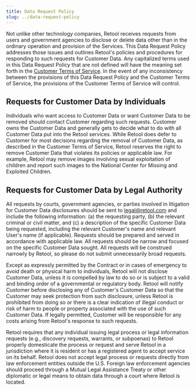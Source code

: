 ```yaml
---
title: Data Request Policy
slug: ../data-request-policy
---
```


Not unlike other technology companies, Retool receives requests from users and government agencies to disclose or delete data other than in the ordinary operation and provision of the Services. This Data Request Policy addresses those issues and outlines Retool's policies and procedures for responding to such requests for Customer Data. Any capitalized terms used in this Data Request Policy that are not defined will have the meaning set forth in the [Customer Terms of Service](https://docs.retool.com/legal/customer-terms-of-service). In the event of any inconsistency between the provisions of this Data Request Policy and the Customer Terms of Service, the provisions of the Customer Terms of Service will control.

## Requests for Customer Data by Individuals

Individuals who want access to Customer Data or want Customer Data to be removed should contact Customer regarding such requests. Customer owns the Customer Data and generally gets to decide what to do with all Customer Data put into the Retool services. While Retool does defer to Customer for most decisions regarding the removal of Customer Data, as described in the Customer Terms of Service, Retool reserves the right to remove Customer Data that violates its policies or applicable law. For example, Retool may remove images involving sexual exploitation of children and report such images to the National Center for Missing and Exploited Children.

## Requests for Customer Data by Legal Authority

All requests by courts, government agencies, or parties involved in litigation for Customer Data disclosures should be sent to [legal@retool.com](mailto:legal@retool.com) and include the following information: (a) the requesting party, (b) the relevant criminal or civil matter, and (c) a description of the specific Customer Data being requested, including the relevant Customer's name and relevant User's name (if applicable). Requests should be prepared and served in accordance with applicable law. All requests should be narrow and focused on the specific Customer Data sought. All requests will be construed narrowly by Retool, so please do not submit unnecessarily broad requests.

Except as expressly permitted by the Contract or in cases of emergency to avoid death or physical harm to individuals, Retool will not disclose Customer Data, unless it is compelled by law to do so or is subject to a valid and binding order of a governmental or regulatory body. Retool will notify Customer before disclosing any of Customer's Customer Data so that the Customer may seek protection from such disclosure, unless Retool is prohibited from doing so or there is a clear indication of illegal conduct or risk of harm to people or property associated with the use of such Customer Data. If legally permitted, Customer will be responsible for any costs arising from Retool's response to such requests.

Retool requires that any individual issuing legal process or legal information requests (e.g., discovery requests, warrants, or subpoenas) to Retool properly domesticate the process or request and serve Retool in a jurisdiction where it is resident or has a registered agent to accept service on its behalf. Retool does not accept legal process or requests directly from law enforcement entities outside the U.S. Foreign law enforcement agencies should proceed through a Mutual Legal Assistance Treaty or other diplomatic or legal means to obtain data through a court where Retool is located.




